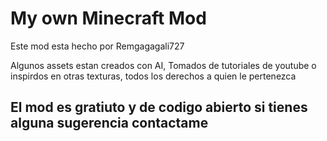 <h1>My own Minecraft Mod</h1>

<p>Este mod esta hecho por Remgagagali727</p>

<p>Algunos assets estan creados con AI, Tomados de tutoriales de youtube o inspirdos en otras texturas, todos los derechos a quien le pertenezca</p>

<h2>El mod es gratiuto y de codigo abierto si tienes alguna sugerencia contactame</h2>
